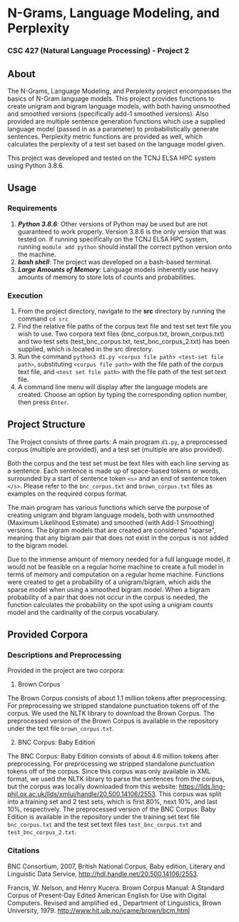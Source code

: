 # N-Grams, Language Modeling, and Perplexity
### CSC 427 (Natural Language Processing) - Project 2

## About

The N-Grams, Language Modeling, and Perplexity project encompasses the basics of N-Gram language models.
This project provides functions to create unigram and bigram language models, with both having unsmoothed and smoothed versions (specifically add-1 smoothed versions).
Also provided are multiple sentence generation functions which use a supplied language model (passed in as a parameter) to probabilistically generate sentences.
Perplexity metric functions are provided as well, which calculates the perplexity of a test set based on the language model given.

This project was developed and tested on the TCNJ ELSA HPC system using Python 3.8.6.

## Usage

### Requirements

1. **_Python 3.8.6_**: Other versions of Python may be used but are not guaranteed to work properly. Version 3.8.6 is the only version that was tested on. If running specifically on the TCNJ ELSA HPC system, running `module add python` should install the correct python version onto the machine. 
2. **_bash shell_**: The project was developed on a bash-based terminal.
3. **_Large Amounts of Memory_**: Language models inherently use heavy amounts of memory to store lots of counts and probabilities.

### Execution

1. From the project directory, navigate to the **src** directory by running the command `cd src`
2. Find the relative file paths of the corpus text file and test set text file you wish to use. Two corpora text files (bnc_corpus.txt, brown_corpus.txt) and two test sets (test_bnc_corpus.txt, test_bnc_corpus_2.txt) has been supplied, which is located in the src directory.
3. Run the command `python3 d1.py <corpus file path> <test-set file path>`, substituting `<corpus file path>` with the file path of the corpus text file, and `<test set file path>` with the file path of the test set text file.
4. A command line menu will display after the language models are created. Choose an option by typing the corresponding option number, then press `Enter`.

## Project Structure

The Project consists of three parts: A main program `d1.py`, a preprocessed corpus (multiple are provided), and a test set (multiple are also provided).

Both the corpus and the test set must be text files with each line serving as a sentence. Each sentence is made up of space-based tokens or words, surrounded by a start of sentence token `<s>` and an end of sentence token `</s>`. Please refer to the `bnc_corpus.txt` and `brown_corpus.txt` files as examples on the required corpus format.

The main program has various functions which serve the purpose of creating unigram and bigram language models, both with unsmoothed (Maximum Likelihood Estimate) and smoothed (with Add-1 Smoothing) versions. The bigram models that are created are considered "sparse", meaning that any bigram pair that does not exist in the corpus is not added to the bigram model. 

Due to the immense amount of memory needed for a full language model, it would not be feasible on a regular home machine to create a full model in terms of memory and computation on a regular home machine. Functions were created to get a probability of a unigram/bigram, which aids the sparse model when using a smoothed bigram model. When a bigram probability of a pair that does not occur in the corpus is needed, the function calculates the probability on the spot using a unigram counts model and the cardinality of the corpus vocabulary.

## Provided Corpora

### Descriptions and Preprocessing

Provided in the project are two corpora:

1. Brown Corpus

The Brown Corpus consists of about 1.1 million tokens after preprocessing. For preprocessing we stripped standalone punctuation tokens off of the corpus. We used the NLTK library to download the Brown Corpus. The preprocessed version of the Brown Corpus is available in the repository under the text file `brown_corpus.txt`.

2. BNC Corpus: Baby Edition

The BNC Corpus: Baby Edition consists of about 4.6 million tokens after preprocessing. For preprocessing we stripped standalone punctuation tokens off of the corpus. Since this corpus was only available in XML format, we used the NLTK library to parse the sentences from the corpus, but the corpus was locally downloaded from this website: https://llds.ling-phil.ox.ac.uk/llds/xmlui/handle/20.500.14106/2553. This corpus was split into a training set and 2 test sets, which is first 80%, next 10%, and last 10%, respectively. The preprocessed version of the BNC Corpus: Baby Edition is available in the repository under the training set text file `bnc_corpus.txt` and the test set text files `test_bnc_corpus.txt` and `test_bnc_corpus_2.txt`.



### Citations

BNC Consortium, 2007, British National Corpus, Baby edition, Literary and Linguistic Data Service, http://hdl.handle.net/20.500.14106/2553.

Francis, W. Nelson, and Henry Kucera. Brown Corpus Manual: A Standard Corpus of Present-Day Edited American English for Use with Digital Computers. Revised and amplified ed., Department of Linguistics, Brown University, 1979. http://www.hit.uib.no/icame/brown/bcm.html

